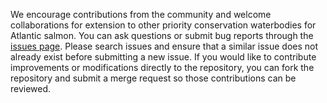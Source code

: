 We encourage contributions from the community and welcome collaborations for extension to other priority conservation waterbodies for Atlantic salmon. You can ask questions or submit bug reports through the [issues page](https://github.com/danStich/dia/issues). Please search issues and ensure that a similar issue does not already exist before submitting a new issue. If you would like to contribute improvements or modifications directly to the repository, you can fork the repository and submit a merge request so those contributions can be reviewed.